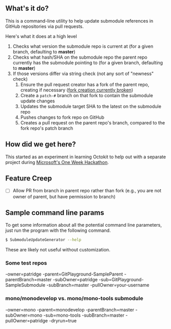 ## What's it do?

This is a command-line utility to help update submodule references in GitHub repositories via pull requests.

Here's what it does at a high level

1. Checks what version the submodule repo is current at (for a given branch, defaulting to **master**)
2. Checks what hash/SHA on the submodule repo the parent repo currently has the submodule pointing to (for a given branch, defaulting to **master**)
3. If those versions differ via string check (not any sort of "newness" check)
    1. Ensure the pull request creator has a fork of the parent repo, creating if necessary ([fork creation currently broken](https://github.com/patridge/SubmoduleUpdateGenerator/issues/1))
	2. Create a `patch-#` branch on that fork to contain the submodule update changes
	3. Updates the submodule target SHA to the latest on the submodule repo
	4. Pushes changes to fork repo on GitHub
	5. Creates a pull request on the parent repo's branch, compared to the fork repo's patch branch

## How did we get here?

This started as an experiment in learning Octokit to help out with a separate project during [Microsoft's One Week Hackathon](https://blogs.microsoft.com/firehose/2017/07/24/microsofts-one-week-hackathon-kicks-off-this-year-with-nonprofits-hacking-alongside-employees/).

## Feature Creep

- [ ] Allow PR from branch in parent repo rather than fork (e.g., you are not owner of parent, but have permission to branch)

## Sample command line params

To get some information about all the potential command line parameters, just run the program with the following command.

```bash
$ SubmoduleUpdateGenerator --help
```

These are likely not useful without customization.

### Some test repos

-owner=patridge -parent=GitPlayground-SampleParent -parentBranch=master -subOwner=patridge -sub=GitPlayground-SampleSubmodule -subBranch=master -pullOwner=your-username

### mono/monodevelop vs. mono/mono-tools submodule

-owner=mono -parent=monodevelop -parentBranch=master -subOwner=mono -sub=mono-tools -subBranch=master -pullOwner=patridge -dryrun=true
